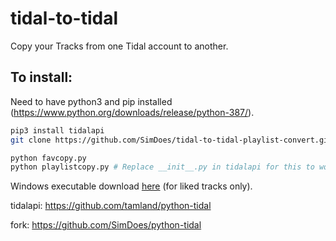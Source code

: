 # tidal-to-tidal

Copy your Tracks from one Tidal account to another.

## To install:
Need to have python3 and pip installed (https://www.python.org/downloads/release/python-387/).
```bash
pip3 install tidalapi
git clone https://github.com/SimDoes/tidal-to-tidal-playlist-convert.git && cd tidal-to-tidal-playlist-convert

python favcopy.py
python playlistcopy.py # Replace __init__.py in tidalapi for this to work.
```

Windows executable download [here](https://github.com/SimDoes/tidal-to-tidal-playlist-convert/releases/) (for liked tracks only).


tidalapi: https://github.com/tamland/python-tidal

fork: https://github.com/SimDoes/python-tidal
